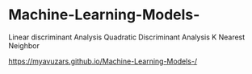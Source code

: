 # Machine-Learning-Models-
Linear discriminant Analysis
Quadratic Discriminant Analysis
K Nearest Neighbor


https://myavuzars.github.io/Machine-Learning-Models-/
